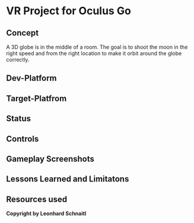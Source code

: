 # VR Project for Oculus Go

## Concept
A 3D globe is in the middle of a room. The goal is to shoot the moon in the right speed and from the right location to make it orbit around the globe correctly.

## Dev-Platform
 
## Target-Platfrom

## Status

## Controls

## Gameplay Screenshots

## Lessons Learned and Limitatons


## Resources used


**Copyright by Leonhard Schnaitl**
